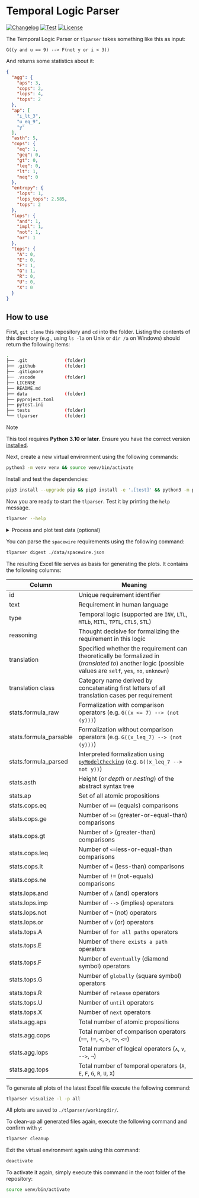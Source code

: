 # Temporal Logic Parser

[![Changelog](https://img.shields.io/github/v/release/RomanBoegli/tlparser?include_prereleases&label=changelog)](https://github.com/RomanBoegli/tlparser/releases)
[![Test](https://github.com/RomanBoegli/tlparser/actions/workflows/test.yml/badge.svg)](https://github.com/RomanBoegli/tlparser/actions/workflows/test.yml)
[![License](https://img.shields.io/badge/License-GPLv3-blue.svg)](https://github.com/RomanBoegli/tlparser/blob/main/LICENSE)

The Temporal Logic Parser or `tlparser` takes something like this as input:

```
G((y and u == 9) --> F(not y or i < 3))
```

And returns some statistics about it:

```json
{
  "agg": {
    "aps": 3,
    "cops": 2,
    "lops": 4,
    "tops": 2
  },
  "ap": [
    "i_lt_3",
    "u_eq_9",
    "y"
  ],
  "asth": 5,
  "cops": {
    "eq": 1,
    "geq": 0,
    "gt": 0,
    "leq": 0,
    "lt": 1,
    "neq": 0
  },
  "entropy": {
    "lops": 1,
    "lops_tops": 2.585,
    "tops": 2
  },
  "lops": {
    "and": 1,
    "impl": 1,
    "not": 1,
    "or": 1
  },
  "tops": {
    "A": 0,
    "E": 0,
    "F": 1,
    "G": 1,
    "R": 0,
    "U": 0,
    "X": 0
  }
}
```

## How to use

First, `git clone` this repository and `cd` into the folder.
Listing the contents of this directory (e.g., using `ls -la` on Unix or `dir /a` on Windows) should return the following items:

```bash
.
├── .git              (folder)
├── .github           (folder)
├── .gitignore
├── .vscode           (folder)
├── LICENSE
├── README.md
├── data              (folder)
├── pyproject.toml
├── pytest.ini
├── tests             (folder)
└── tlparser          (folder)
```

> [!NOTE]  
> This tool requires **Python 3.10 or later**. Ensure you have the correct version [installed](https://www.python.org/downloads/).

Next, create a new virtual environment using the following commands:

```bash
python3 -m venv venv && source venv/bin/activate
```

Install and test the dependencies:

```bash
pip3 install --upgrade pip && pip3 install -e '.[test]' && python3 -m pytest
```

Now you are ready to start the `tlparser`.
Test it by printing the `help` message.

```bash
tlparser --help
```

<details>
<summary>Process and plot test data (optional)</summary>

First, digest the test data file to create an Excel file.

```bash
tlparser digest ./tests/data/test.json
```

The Excel file will serve as basis for generating the plots.
To generate all plots of the latest Excel file execute the following command:

```bash
tlparser visualize -l -p all
```

All plots are saved to `./tlparser/workingdir/`.

</details>

You can parse the `spacewire` requirements using the following command:

```bash
tlparser digest ./data/spacewire.json
```

The resulting Excel file serves as basis for generating the plots.
It contains the following columns:

| Column                 | Meaning                                                                                                                                               |
|------------------------|-------------------------------------------------------------------------------------------------------------------------------------------------------|
| id                     | Unique requirement identifier                                                                                                                         |
| text                   | Requirement in human language                                                                                                                         |
| type                   | Temporal logic (supported are `INV`, `LTL`, `MTLb`, `MITL`, `TPTL`, `CTLS`, `STL`)                                                                    |
| reasoning              | Thought decisive for formalizing the requirement in this logic                                                                                        |
| translation                | Specified whether the requirement can theoretically be formalized in (*translated to*) another logic (possible values are `self`, `yes`, `no`, `unknown`) |
| translation class              | Category name derived by concatenating first letters of all translation cases per requirement                                                           |
| stats.formula_raw      | Formalization with comparison operators (e.g. `G((x <= 7) --> (not (y)))`)                                                                            |
| stats.formula_parsable | Formalization without comparison operators (e.g. `G((x_leq_7) --> (not (y)))`)                                                                        |
| stats.formula_parsed   | Interpreted formalization using [`pyModelChecking`](https://github.com/albertocasagrande/pyModelChecking) (e.g. `G((x_leq_7 --> not y))`)             |
| stats.asth             | Height (or *depth* or *nesting*) of the abstract syntax tree                                                                                          |
| stats.ap               | Set of all atomic propositions                                                                                                                        |
| stats.cops.eq          | Number of `==` (equals) comparisons                                                                                                                   |
| stats.cops.ge          | Number of `>=` (greater-or-equal-than) comparisons                                                                                                    |
| stats.cops.gt          | Number of `>` (greater-than) comparisons                                                                                                              |
| stats.cops.leq         | Number of `<=`less-or-equal-than comparisons                                                                                                          |
| stats.cops.lt          | Number of `<` (less-than) comparisons                                                                                                                 |
| stats.cops.ne          | Number of `!=` (not-equals) comparisons                                                                                                               |
| stats.lops.and         | Number of `∧` (and) operators                                                                                                                         |
| stats.lops.imp         | Number of `-->` (implies) operators                                                                                                                   |
| stats.lops.not         | Number of `¬` (not) operators                                                                                                                         |
| stats.lops.or          | Number of `∨` (or) operators                                                                                                                          |
| stats.tops.A           | Number of `for all paths` operators                                                                                                                   |
| stats.tops.E           | Number of `there exists a path` operators                                                                                                             |
| stats.tops.F           | Number of `eventually` (diamond symbol) operators                                                                                                     |
| stats.tops.G           | Number of `globally` (square symbol) operators                                                                                                        |
| stats.tops.R           | Number of `release` operators                                                                                                                         |
| stats.tops.U           | Number of `until` operators                                                                                                                           |
| stats.tops.X           | Number of `next` operators                                                                                                                            |
| stats.agg.aps          | Total number of atomic propositions                                                                                                                   |
| stats.agg.cops         | Total number of comparison operators (`==`, `!=`, `<`, `>`, `=>`, `<=`)                                                                               |
| stats.agg.lops         | Total number of logical operators (`∧`, `∨`, `-->`, `¬`)                                                                                              |
| stats.agg.tops         | Total number of temporal operators (`A`, `E`, `F`, `G`, `R`, `U`, `X`)                                                                                |

To generate all plots of the latest Excel file execute the following command:

```bash
tlparser visualize -l -p all
```

All plots are saved to `./tlparser/workingdir/`.

To clean-up all generated files again, execute the following command and confirm with `y`:

```bash
tlparser cleanup
```

Exit the virtual environment again using this command:

```bash
deactivate
```

To activate it again, simply execute this command in the root folder of the repository:

```bash
source venv/bin/activate
```

